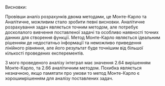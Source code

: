 
Висновки:

Провівши аналіз розрахунків двома методами, це Монте-Карло та Аналітичне, можливим стало зробити певні висновки.
Аналітичне розрахування задач являється точним методом, але потребує досколалого вивчення поставленої задачі та особливо наявності точних данних для створення функції.
Метод Монте-Карло являється ідеальним рішенням де недостатньо інформації та неможливо приведення лінійного рівняння, але його результат буде точнішим від більшої кількості проведених експерементів.

З мого проведеного аналізу інтеграл має значення 2.64 вирішенням Монте-Карло, та 2.66 аналітичним методом. 
Похибка являється незначною, якщо памятати про умови то метод Монте-Карло є хорошимрішенням для аналізу поставлених  задач.